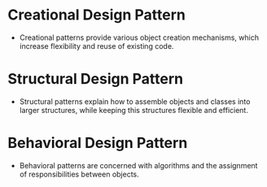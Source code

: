 # Creational Design Pattern

* Creational patterns provide various object creation mechanisms, which increase flexibility and reuse of existing code.

# Structural Design Pattern

* Structural patterns explain how to assemble objects and classes into larger structures, while keeping this structures flexible and efficient.

# Behavioral Design Pattern

* Behavioral patterns are concerned with algorithms and the assignment of responsibilities between objects.